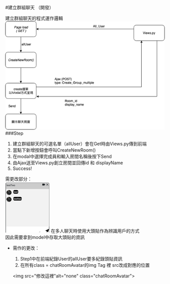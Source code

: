 #建立群組聊天 （開發）

建立群組聊天的程式運作邏輯  
![image](./multipleChatRoomLogic.png)
###Step  
1. 建立群組聊天的可選名單（allUser）會在Get時由Views.py傳到前端  
2. 當點下新增按鈕會呼叫CreateNewRoom()  
3. 在modal中選擇完成員和輸入房間名稱後按下Send  
4. 由Ajax送至Views.py創立房間並回傳id 和 displayName
5. Success!

需更改部分：  
![image](./MultipleChatRoomProblem.png)
在多人聊天時使用大頭貼作為辨識用戶的方式  
因此需要拿到model中存取大頭貼的資訊  
* 需作的更改：
   1. Step1中在前端紀錄User的allUser要多紀錄頭貼資訊  
   2. 在所有class = chatRoomAvatar的img Tag 裡 src改成對應的位置  
   
   
    <img src="修改這裡"alt="none" class="chatRoomAvatar">
    

  
  

